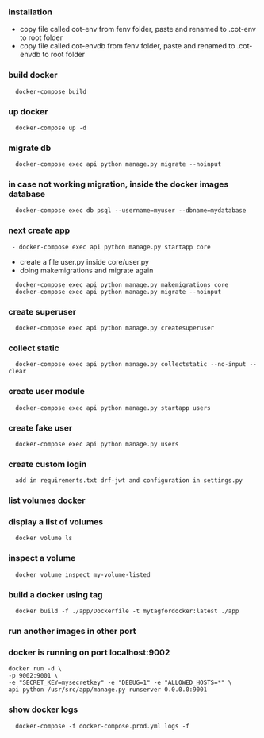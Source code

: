 ### installation
- copy file called cot-env from fenv folder, paste and renamed to .cot-env to
  root folder
- copy file called cot-envdb from fenv folder, paste and renamed to .cot-envdb
  to root folder
 
### build docker
```
  docker-compose build
```

### up docker
```
  docker-compose up -d 
```

### migrate db
```
  docker-compose exec api python manage.py migrate --noinput 
```

### in case not working migration, inside the docker images database 
```
  docker-compose exec db psql --username=myuser --dbname=mydatabase 
```

### next create app
```
 - docker-compose exec api python manage.py startapp core 
```
- create a file user.py inside core/user.py
- doing makemigrations and migrate again
```
  docker-compose exec api python manage.py makemigrations core 
  docker-compose exec api python manage.py migrate --noinput  
```
### create superuser
```
  docker-compose exec api python manage.py createsuperuser 
```
### collect static
```
  docker-compose exec api python manage.py collectstatic --no-input --clear 
```

### create user module
```
  docker-compose exec api python manage.py startapp users 
```

### create fake user
```
  docker-compose exec api python manage.py users 
```

### create custom login
```
  add in requirements.txt drf-jwt and configuration in settings.py 
```

### list volumes docker 
### display a list of volumes
```
  docker volume ls 
```

### inspect a volume 
```
  docker volume inspect my-volume-listed 
```

### build a docker using tag 
```
  docker build -f ./app/Dockerfile -t mytagfordocker:latest ./app
```

### run another images in other port 
### docker is running on port localhost:9002
```
docker run -d \                                     
-p 9002:9001 \
-e "SECRET_KEY=mysecretkey" -e "DEBUG=1" -e "ALLOWED_HOSTS=*" \
api python /usr/src/app/manage.py runserver 0.0.0.0:9001
```

### show docker logs
```
  docker-compose -f docker-compose.prod.yml logs -f
```
